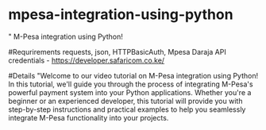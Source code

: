 # mpesa-integration-using-python
" M-Pesa integration using Python!

#Requrirements
  requests,
  json,
  HTTPBasicAuth,
  Mpesa Daraja API credentials - https://developer.safaricom.co.ke/

#Details
"Welcome to our video tutorial on M-Pesa integration using Python! In this tutorial, we'll guide you through the process of integrating M-Pesa's powerful payment system into your Python applications. Whether you're a beginner or an experienced developer, this tutorial will provide you with step-by-step instructions and practical examples to help you seamlessly integrate M-Pesa functionality into your projects. 

